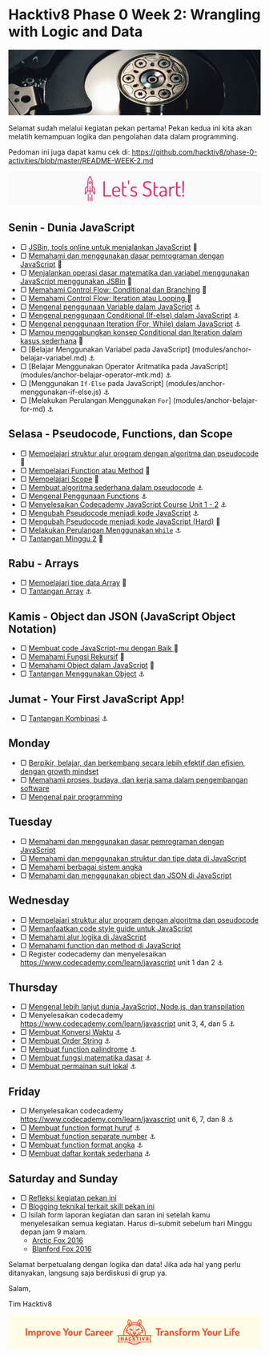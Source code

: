 # Hacktiv8 Phase 0 Week 2: Wrangling with Logic and Data

![Header](assets/header-w2.jpg)

Selamat sudah melalui kegiatan pekan pertama! Pekan kedua ini kita akan melatih kemampuan logika dan pengolahan data dalam programming.

Pedoman ini juga dapat kamu cek di: <https://github.com/hacktiv8/phase-0-activities/blob/master/README-WEEK-2.md>

![Let's start!](assets/start.png)

## Senin - Dunia JavaScript

- ▢ [JSBin, tools online untuk menjalankan JavaScript](http://jsbin.com/?js,console)
:wrench:
- ▢ [Memahami dan menggunakan dasar pemrograman dengan JavaScript](https://github.com/hacktiv8/phase-0-activities/blob/master/modules/js-first-time.md)
:notebook_with_decorative_cover:
- ▢ [Menjalankan operasi dasar matematika dan variabel menggunakan JavaScript menggunakan JSBin](https://github.com/hacktiv8/phase-0-activities/blob/master/modules/js-basics.md)
:notebook_with_decorative_cover:
- ▢ [Memahami Control Flow: Conditional dan Branching](https://github.com/hacktiv8/phase-0-activities/blob/master/modules/js-basics.md)
:notebook_with_decorative_cover:
- ▢ [Memahami Control Flow: Iteration atau Looping ](https://github.com/hacktiv8/phase-0-activities/blob/master/modules/js-basics.md)
:notebook_with_decorative_cover:
- ▢ [Mengenal penggunaan Variable dalam JavaScript](https://github.com/hacktiv8/phase-0-activities/blob/master/modules/js-basics.md)
:anchor:
- ▢ [Mengenal penggunaan Conditional (If-else) dalam JavaScript](https://github.com/hacktiv8/phase-0-activities/blob/master/modules/js-basics.md)
:anchor:
- ▢ [Mengenal penggunaan Iteration (For, While) dalam JavaScript](https://github.com/hacktiv8/phase-0-activities/blob/master/modules/js-basics.md)
:anchor:
- ▢ [Mampu menggabungkan konsep Conditional dan Iteration dalam kasus sederhana](https://github.com/hacktiv8/phase-0-activities/blob/master/modules/js-basics.md)
:rocket:
- ▢ [Belajar Menggunakan Variabel pada JavaScript] (modules/anchor-belajar-variabel.md) 
:anchor:
- ▢ [Belajar Menggunakan Operator Aritmatika pada JavaScript] (modules/anchor-belajar-operator-mtk.md) 
:anchor:
- ▢ [Menggunakan `If-Else` pada JavaScript] (modules/anchor-menggunakan-if-else.js) 
:anchor:
- ▢ [Melakukan Perulangan Menggunakan `For`] (modules/anchor-belajar-for-md) 
:anchor:

## Selasa - Pseudocode, Functions, dan Scope

- ▢ [Mempelajari struktur alur program dengan algoritma dan pseudocode](https://github.com/hacktiv8/phase-0-activities/blob/master/modules/algorithm-pseudocode.md)
:notebook_with_decorative_cover:
- ▢ [Mempelajari Function atau Method](https://github.com/hacktiv8/phase-0-activities/blob/master/modules/js-function-method.md)
:notebook_with_decorative_cover:
- ▢ [Mempelajari Scope](https://github.com/hacktiv8/phase-0-activities/blob/master/modules/js-scope.md)
:notebook_with_decorative_cover:
- ▢ [Membuat algoritma sederhana dalam pseudocode](https://github.com/hacktiv8/phase-0-activities/blob/master/modules/algorithm-pseudocode.md)
:anchor:
- ▢ [Mengenal Penggunaan Functions](https://github.com/hacktiv8/phase-0-activities/blob/master/modules/js-basics.md)
:anchor:
- ▢ [Menyelesaikan Codecademy JavaScript Course Unit 1 - 2](https://github.com/hacktiv8/phase-0-activities/blob/master/modules/js-basics.md)
:anchor:
- ▢ [Mengubah Pseudocode menjadi kode JavaScript](https://github.com/hacktiv8/phase-0-activities/blob/master/modules/algorithm-pseudocode.md)
:anchor:
- ▢ [Mengubah Pseudocode menjadi kode JavaScript (Hard)](https://github.com/hacktiv8/phase-0-activities/blob/master/modules/algorithm-pseudocode.md)
:rocket:
- ▢ [Melakukan Perulangan Menggunakan `While`](modules/anchor-belajar-while.md)
:anchor:
- ▢ [Tantangan Minggu 2](modules/challenge-week2.md)
:rocket:

## Rabu - Arrays
- ▢ [Mempelajari tipe data Array](https://github.com/hacktiv8/phase-0-activities/blob/master/modules/js-array.md)
:notebook_with_decorative_cover:
- ▢ [Tantangan Array](https://github.com/hacktiv8/phase-0-activities/blob/master/modules/algorithm-pseudocode.md)
:anchor:

## Kamis - Object dan JSON (JavaScript Object Notation)
- ▢ [Membuat code JavaScript-mu dengan Baik ](https://github.com/hacktiv8/phase-0-activities/blob/master/modules/js-code-style.md)
:notebook_with_decorative_cover:
- ▢ [Memahami Fungsi Rekursif](https://github.com/hacktiv8/phase-0-activities/blob/master/modules/js-object-json.md)
:notebook_with_decorative_cover:
- ▢ [Memahami Object dalam JavaScript](https://github.com/hacktiv8/phase-0-activities/blob/master/modules/js-object-json.md)
:notebook_with_decorative_cover:
- ▢ [Tantangan Menggunakan Object](https://github.com/hacktiv8/phase-0-activities/blob/master/modules/algorithm-pseudocode.md)
:anchor:

## Jumat - Your First JavaScript App!

- ▢ [Tantangan Kombinasi](https://github.com/hacktiv8/phase-0-activities/blob/master/modules/algorithm-pseudocode.md)
:anchor:


## Monday

- ▢ [Berpikir, belajar, dan berkembang secara lebih efektif dan efisien, dengan growth mindset](https://github.com/hacktiv8/phase-0-activities/blob/master/modules/thinking.md)
- ▢ [Memahami proses, budaya, dan kerja sama dalam pengembangan software](https://github.com/hacktiv8/phase-0-activities/blob/master/modules/software-culture-teamwork.md)
- ▢ [Mengenal pair programming](https://github.com/hacktiv8/phase-0-activities/blob/master/modules/pair-programming.md)


## Tuesday

- ▢ [Memahami dan menggunakan dasar pemrograman dengan JavaScript](https://github.com/hacktiv8/phase-0-activities/blob/master/modules/js-basics.md)
- ▢ [Memahami dan menggunakan struktur dan tipe data di JavaScript](https://github.com/hacktiv8/phase-0-activities/blob/master/modules/js-data.md)
- ▢ [Memahami berbagai sistem angka](https://github.com/hacktiv8/phase-0-activities/blob/master/modules/number-system.md)
- ▢ [Memahami dan menggunakan object dan JSON di JavaScript](https://github.com/hacktiv8/phase-0-activities/blob/master/modules/js-object-json.md)

## Wednesday

- ▢ [Mempelajari struktur alur program dengan algoritma dan pseudocode](https://github.com/hacktiv8/phase-0-activities/blob/master/modules/algorithm-pseudocode.md)
- ▢ [Memanfaatkan code style guide untuk JavaScript](https://github.com/hacktiv8/phase-0-activities/blob/master/modules/js-code-style.md)
- ▢ [Memahami alur logika di JavaScript](https://github.com/hacktiv8/phase-0-activities/blob/master/modules/js-logic.md)
- ▢ [Memahami function dan method di JavaScript](https://github.com/hacktiv8/phase-0-activities/blob/master/modules/js-function-method.md)
- ▢ Register codecademy dan menyelesaikan https://www.codecademy.com/learn/javascript unit 1 dan 2 :anchor:

## Thursday
- ▢ [Mengenal lebih lanjut dunia JavaScript, Node.js, dan transpilation](https://github.com/hacktiv8/phase-0-activities/blob/master/modules/js-world.md)
- ▢ Menyelesaikan codecademy https://www.codecademy.com/learn/javascript unit 3, 4, dan 5  :anchor:
- ▢ [Membuat Konversi Waktu](https://github.com/hacktiv8/phase-0-activities/blob/master/modules/konversi-waktu.md) :anchor:
- ▢ [Membuat Order String](https://github.com/hacktiv8/phase-0-activities/blob/master/modules/order-string.md) :anchor:
- ▢ [Membuat function palindrome](https://github.com/hacktiv8/phase-0-activities/blob/master/modules/palindrome.md) :anchor:
- ▢ [Membuat fungsi matematika dasar](https://github.com/hacktiv8/phase-0-activities/blob/master/modules/math-basics.md) :anchor:
- ▢ [Membuat permainan suit lokal](https://github.com/hacktiv8/phase-0-activities/blob/master/modules/rock-paper-scissors.md) :anchor:

## Friday

- ▢ Menyelesaikan codecademy https://www.codecademy.com/learn/javascript unit 6, 7, dan 8  :anchor:
- ▢ [Membuat function format huruf](https://github.com/hacktiv8/phase-0-activities/blob/master/modules/format-huruf.md) :anchor:
- ▢ [Membuat function separate number](https://github.com/hacktiv8/phase-0-activities/blob/master/modules/separate-number.md) :anchor:
- ▢ [Membuat function format angka](https://github.com/hacktiv8/phase-0-activities/blob/master/modules/format-angka.md) :anchor:
- ▢ [Membuat daftar kontak sederhana](https://github.com/hacktiv8/phase-0-activities/blob/master/modules/contact-list.md) :anchor:

## Saturday and Sunday

- ▢ [Refleksi kegiatan pekan ini](https://github.com/hacktiv8/phase-0-activities/blob/master/modules/reflection.md)
- ▢ [Blogging teknikal terkait skill pekan ini](https://github.com/hacktiv8/phase-0-activities/blob/master/modules/blog.md)
- ▢ Isilah form laporan kegiatan dan saran ini setelah kamu menyelesaikan semua kegiatan. Harus di-submit sebelum hari Minggu depan jam 9 malam.
  - [Arctic Fox 2016](https://airtable.com/shrGG9YTJkEBL7QaG)
  - [Blanford Fox 2016](https://airtable.com/shrZ2Ufijy6400Yea)

Selamat berpetualang dengan logika dan data! Jika ada hal yang perlu ditanyakan, langsung saja berdiskusi di grup ya.

Salam,

Tim Hacktiv8

![Hacktiv8 Banner](assets/banner.png)
